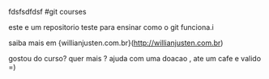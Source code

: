 fdsfsdfdsf
#git courses



este e um repositorio teste para ensinar como o git funciona.i 




saiba mais em {willianjusten.com.br}(http://willianjusten.com.br) 

gostou do curso? quer mais ? ajuda com uma doacao , ate um cafe e valido =) 

















